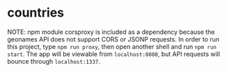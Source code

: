 # countries

NOTE: npm module corsproxy is included as a dependency because the geonames API
does not support CORS or JSONP requests. In order to run this project, type
`npm run proxy`, then open another shell and run `npm run start`. The app will
be viewable from `localhost:8080`, but API requests will bounce through
`localhost:1337`.
